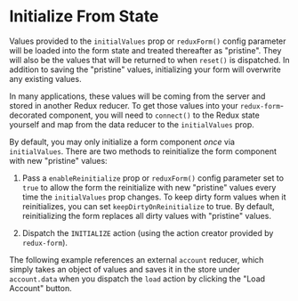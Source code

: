 # Initialize From State

Values provided to the `initialValues` prop or `reduxForm()` config parameter will be loaded into
the form state and treated thereafter as "pristine". They will also be the values that will 
be returned to when `reset()` is dispatched. In addition to saving the "pristine" 
values, initializing your form will overwrite any existing values.

In many applications, these values will be coming from the server and stored in another Redux 
reducer. To get those values into your `redux-form`-decorated component, you will need to 
`connect()` to the Redux state yourself and map from the data reducer to the `initialValues`
prop.

By default, you may only initialize a form component _once_ via `initialValues`. There are two
methods to reinitialize the form component with new "pristine" values:

1. Pass a `enableReinitialize` prop or `reduxForm()` config parameter set to `true` to allow the
form the reinitialize with new "pristine" values every time the `initialValues` prop changes. To
keep dirty form values when it reinitializes, you can set `keepDirtyOnReinitialize` to true. By
default, reinitializing the form replaces all dirty values with "pristine" values.

2. Dispatch the `INITIALIZE` action (using the action creator provided by `redux-form`).

The following example references an external `account` reducer, which simply takes an object of
values and saves it in the store under `account.data` when you dispatch the `load` action by
clicking the "Load Account" button.

